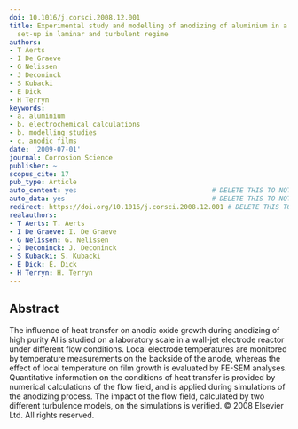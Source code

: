 ```yaml
---
doi: 10.1016/j.corsci.2008.12.001
title: Experimental study and modelling of anodizing of aluminium in a wall-jet electrode
  set-up in laminar and turbulent regime
authors:
- T Aerts
- I De Graeve
- G Nelissen
- J Deconinck
- S Kubacki
- E Dick
- H Terryn
keywords:
- a. aluminium
- b. electrochemical calculations
- b. modelling studies
- c. anodic films
date: '2009-07-01'
journal: Corrosion Science
publisher: ~
scopus_cite: 17
pub_type: Article
auto_content: yes                                  # DELETE THIS TO NOT AUTO GENERATE CONTENT
auto_data: yes                                     # DELETE THIS TO NOT AUTO GENERATE METADATA
redirect: https://doi.org/10.1016/j.corsci.2008.12.001 # DELETE THIS TO NOT REDIRECT
realauthors:
- T Aerts: T. Aerts
- I De Graeve: I. De Graeve
- G Nelissen: G. Nelissen
- J Deconinck: J. Deconinck
- S Kubacki: S. Kubacki
- E Dick: E. Dick
- H Terryn: H. Terryn
---
```



## Abstract
The influence of heat transfer on anodic oxide growth during anodizing of high purity Al is studied on a laboratory scale in a wall-jet electrode reactor under different flow conditions. Local electrode temperatures are monitored by temperature measurements on the backside of the anode, whereas the effect of local temperature on film growth is evaluated by FE-SEM analyses. Quantitative information on the conditions of heat transfer is provided by numerical calculations of the flow field, and is applied during simulations of the anodizing process. The impact of the flow field, calculated by two different turbulence models, on the simulations is verified. © 2008 Elsevier Ltd. All rights reserved.
